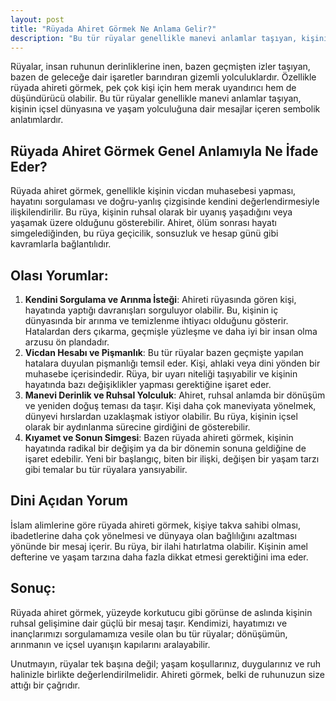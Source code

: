```yaml
---
layout: post
title: "Rüyada Ahiret Görmek Ne Anlama Gelir?"
description: "Bu tür rüyalar genellikle manevi anlamlar taşıyan, kişinin içsel dünyasına ve yaşam yolculuğuna dair mesajlar içeren sembolik anlatımlardır."
---
```


Rüyalar, insan ruhunun derinliklerine inen, bazen geçmişten izler taşıyan, bazen de geleceğe dair işaretler barındıran gizemli yolculuklardır. Özellikle rüyada ahireti görmek, pek çok kişi için hem merak uyandırıcı hem de düşündürücü olabilir. Bu tür rüyalar genellikle manevi anlamlar taşıyan, kişinin içsel dünyasına ve yaşam yolculuğuna dair mesajlar içeren sembolik anlatımlardır.

## Rüyada Ahiret Görmek Genel Anlamıyla Ne İfade Eder?

Rüyada ahiret görmek, genellikle kişinin vicdan muhasebesi yapması, hayatını sorgulaması ve doğru-yanlış çizgisinde kendini değerlendirmesiyle ilişkilendirilir. Bu rüya, kişinin ruhsal olarak bir uyanış yaşadığını veya yaşamak üzere olduğunu gösterebilir. Ahiret, ölüm sonrası hayatı simgelediğinden, bu rüya geçicilik, sonsuzluk ve hesap günü gibi kavramlarla bağlantılıdır.

## Olası Yorumlar:

1. **Kendini Sorgulama ve Arınma İsteği**: Ahireti rüyasında gören kişi, hayatında yaptığı davranışları sorguluyor olabilir. Bu, kişinin iç dünyasında bir arınma ve temizlenme ihtiyacı olduğunu gösterir. Hatalardan ders çıkarma, geçmişle yüzleşme ve daha iyi bir insan olma arzusu ön plandadır.
2. **Vicdan Hesabı ve Pişmanlık**: Bu tür rüyalar bazen geçmişte yapılan hatalara duyulan pişmanlığı temsil eder. Kişi, ahlaki veya dini yönden bir muhasebe içerisindedir. Rüya, bir uyarı niteliği taşıyabilir ve kişinin hayatında bazı değişiklikler yapması gerektiğine işaret eder.
3. **Manevi Derinlik ve Ruhsal Yolculuk**: Ahiret, ruhsal anlamda bir dönüşüm ve yeniden doğuş teması da taşır. Kişi daha çok maneviyata yönelmek, dünyevi hırslardan uzaklaşmak istiyor olabilir. Bu rüya, kişinin içsel olarak bir aydınlanma sürecine girdiğini de gösterebilir.
4. **Kıyamet ve Sonun Simgesi**: Bazen rüyada ahireti görmek, kişinin hayatında radikal bir değişim ya da bir dönemin sonuna geldiğine de işaret edebilir. Yeni bir başlangıç, biten bir ilişki, değişen bir yaşam tarzı gibi temalar bu tür rüyalara yansıyabilir.

## Dini Açıdan Yorum

İslam alimlerine göre rüyada ahireti görmek, kişiye takva sahibi olması, ibadetlerine daha çok yönelmesi ve dünyaya olan bağlılığını azaltması yönünde bir mesaj içerir. Bu rüya, bir ilahi hatırlatma olabilir. Kişinin amel defterine ve yaşam tarzına daha fazla dikkat etmesi gerektiğini ima eder.

## Sonuç:

Rüyada ahiret görmek, yüzeyde korkutucu gibi görünse de aslında kişinin ruhsal gelişimine dair güçlü bir mesaj taşır. Kendimizi, hayatımızı ve inançlarımızı sorgulamamıza vesile olan bu tür rüyalar; dönüşümün, arınmanın ve içsel uyanışın kapılarını aralayabilir.

Unutmayın, rüyalar tek başına değil; yaşam koşullarınız, duygularınız ve ruh halinizle birlikte değerlendirilmelidir. Ahireti görmek, belki de ruhunuzun size attığı bir çağrıdır.